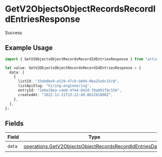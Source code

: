 # GetV2ObjectsObjectRecordsRecordIdEntriesResponse

Success

## Example Usage

```typescript
import { GetV2ObjectsObjectRecordsRecordIdEntriesResponse } from "attio-js/models/operations/getv2objectsobjectrecordsrecordidentries.js";

let value: GetV2ObjectsObjectRecordsRecordIdEntriesResponse = {
  data: [
    {
      listId: "33ebdbe9-e529-47c9-b894-0ba25e9c15c0",
      listApiSlug: "hiring-engineering",
      entryId: "2e6e29ea-c4e0-4f44-842d-78a891f8c156",
      createdAt: "2022-11-21T13:22:49.061281000Z",
    },
  ],
};
```

## Fields

| Field                                                                                                                                | Type                                                                                                                                 | Required                                                                                                                             | Description                                                                                                                          |
| ------------------------------------------------------------------------------------------------------------------------------------ | ------------------------------------------------------------------------------------------------------------------------------------ | ------------------------------------------------------------------------------------------------------------------------------------ | ------------------------------------------------------------------------------------------------------------------------------------ |
| `data`                                                                                                                               | [operations.GetV2ObjectsObjectRecordsRecordIdEntriesData](../../models/operations/getv2objectsobjectrecordsrecordidentriesdata.md)[] | :heavy_check_mark:                                                                                                                   | N/A                                                                                                                                  |